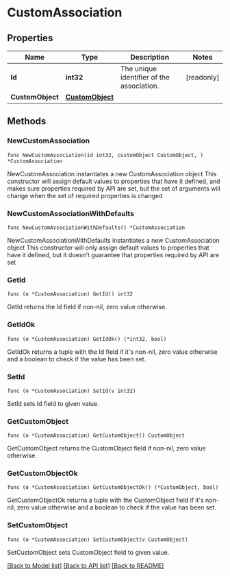 # CustomAssociation

## Properties

Name | Type | Description | Notes
------------ | ------------- | ------------- | -------------
**Id** | **int32** | The unique identifier of the association. | [readonly] 
**CustomObject** | [**CustomObject**](CustomObject.md) |  | 

## Methods

### NewCustomAssociation

`func NewCustomAssociation(id int32, customObject CustomObject, ) *CustomAssociation`

NewCustomAssociation instantiates a new CustomAssociation object
This constructor will assign default values to properties that have it defined,
and makes sure properties required by API are set, but the set of arguments
will change when the set of required properties is changed

### NewCustomAssociationWithDefaults

`func NewCustomAssociationWithDefaults() *CustomAssociation`

NewCustomAssociationWithDefaults instantiates a new CustomAssociation object
This constructor will only assign default values to properties that have it defined,
but it doesn't guarantee that properties required by API are set

### GetId

`func (o *CustomAssociation) GetId() int32`

GetId returns the Id field if non-nil, zero value otherwise.

### GetIdOk

`func (o *CustomAssociation) GetIdOk() (*int32, bool)`

GetIdOk returns a tuple with the Id field if it's non-nil, zero value otherwise
and a boolean to check if the value has been set.

### SetId

`func (o *CustomAssociation) SetId(v int32)`

SetId sets Id field to given value.


### GetCustomObject

`func (o *CustomAssociation) GetCustomObject() CustomObject`

GetCustomObject returns the CustomObject field if non-nil, zero value otherwise.

### GetCustomObjectOk

`func (o *CustomAssociation) GetCustomObjectOk() (*CustomObject, bool)`

GetCustomObjectOk returns a tuple with the CustomObject field if it's non-nil, zero value otherwise
and a boolean to check if the value has been set.

### SetCustomObject

`func (o *CustomAssociation) SetCustomObject(v CustomObject)`

SetCustomObject sets CustomObject field to given value.



[[Back to Model list]](../README.md#documentation-for-models) [[Back to API list]](../README.md#documentation-for-api-endpoints) [[Back to README]](../README.md)


